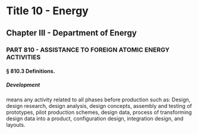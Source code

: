 
# Title 10 - Energy
## Chapter III - Department of Energy
### PART 810 - ASSISTANCE TO FOREIGN ATOMIC ENERGY ACTIVITIES
#### § 810.3 Definitions.
##### Development

means any activity related to all phases before production such as: Design, design research, design analysis, design concepts, assembly and testing of prototypes, pilot production schemes, design data, process of transforming design data into a product, configuration design, integration design, and layouts.
